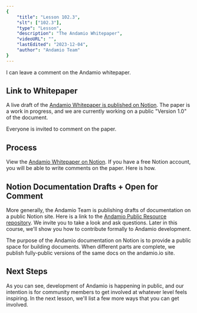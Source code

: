 ```yaml
---
{
    "title": "Lesson 102.3",
    "slt": ["102.3"],
    "type": "Lesson",
    "description": "The Andamio Whitepaper",
    "videoURL": "",
    "lastEdited": "2023-12-04",
    "author": "Andamio Team"
}
---
```


I can leave a comment on the Andamio whitepaper.

## Link to Whitepaper
A live draft of the [Andamio Whitepaper is published on Notion](https://andamio.notion.site/Andamio-Whitepaper-c39ff303c99841079a02e43dddc6815f). The paper is a work in progress, and we are currently working on a public "Version 1.0" of the document.

Everyone is invited to comment on the paper.

## Process
View the [Andamio Whitepaper on Notion](https://andamio.notion.site/Andamio-Whitepaper-c39ff303c99841079a02e43dddc6815f). If you have a free Notion account, you will be able to write comments on the paper. Here is how.

## Notion Documentation Drafts + Open for Comment
More generally, the Andamio Team is publishing drafts of documentation on a public Notion site. Here is a link to the [Andamio Public Resource repository](https://andamio.notion.site/Public-resource-repository-98eeab2ab2a04a1589aac96954c07516). We invite you to take a look and ask questions. Later in this course, we'll show you how to contribute formally to Andamio development.

The purpose of the Andamio documentation on Notion is to provide a public space for building documents. When different parts are complete, we publish fully-public versions of the same docs on the andamio.io site.

## Next Steps
As you can see, development of Andamio is happening in public, and our intention is for community members to get involved at whatever level feels inspiring. In the next lesson, we'll list a few more ways that you can get involved.